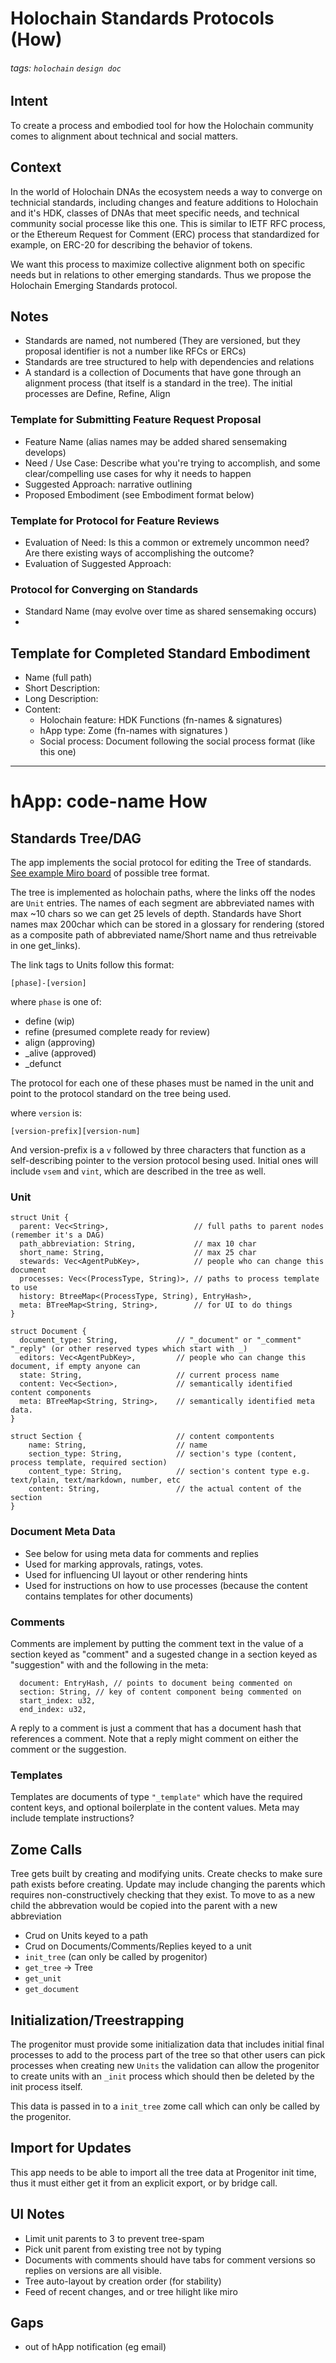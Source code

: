 # Holochain Standards Protocols (How)
###### tags: `holochain` `design doc`

## Intent
To create a process and embodied tool for how the Holochain community comes to alignment about technical and social matters.

## Context
In the world of Holochain DNAs the ecosystem needs a way to converge on technicial standards, including changes and feature additions to Holochain and it's HDK, classes of DNAs that meet specific needs, and technical community social processe like this one.  This is similar to IETF RFC process, or the Ethereum Request for Comment (ERC) process that standardized for example, on ERC-20 for describing the behavior of tokens.

We want this process to maximize collective alignment both on specific needs but in relations to other emerging standards.  Thus we propose the Holochain Emerging Standards protocol.

## Notes
- Standards are named, not numbered (They are versioned, but they proposal identifier is not a number like RFCs or ERCs)
- Standards are tree structured to help with dependencies and relations
- A standard is a collection of Documents that have gone through an alignment process (that itself is a standard in the tree). The initial processes are Define, Refine, Align

### Template for Submitting Feature Request Proposal
- Feature Name (alias names may be added shared sensemaking develops)
- Need / Use Case: Describe what you're trying to accomplish, and some clear/compelling use cases for why it needs to happen
- Suggested Approach: narrative outlining 
- Proposed Embodiment (see Embodiment format below)

### Template for Protocol for Feature Reviews
- Evaluation of Need: Is this a common or extremely uncommon need? Are there existing ways of accomplishing the outcome?
- Evaluation of Suggested Approach:


### Protocol for Converging on Standards
- Standard Name (may evolve over time as shared sensemaking occurs)
- 


## Template for Completed Standard Embodiment
- Name (full path)
- Short Description: 
- Long Description: 
- Content:
    - Holochain feature: HDK Functions (fn-names & signatures)
    - hApp type: Zome (fn-names with signatures )
    - Social process: Document following the social process format (like this one)


-----
# hApp: code-name How

## Standards Tree/DAG

The app implements the social protocol for editing the Tree of standards. [See example Miro board](https://miro.com/app/board/o9J_llxYUr8=/) of possible tree format.

The tree is implemented as holochain paths, where the links off the nodes are `Unit` entries.   The names of each segment are abbreviated names with max ~10 chars so we can get 25 levels of depth.  Standards have Short names max 200char which can be stored in a glossary for rendering (stored as a composite path of abbreviated name/Short name and thus retreivable in one get_links).

The link tags to Units follow this format:

```
[phase]-[version]
```
where `phase` is one of:
- define (wip)
- refine (presumed complete ready for review)
- align (approving)
- _alive (approved)
- _defunct

The protocol for each one of these phases must be named in the unit and point to the protocol standard on the tree being used.

where `version` is:
```
[version-prefix][version-num]
```
And version-prefix is a `v` followed by three characters that function as a self-describing pointer to the version protocol besing used.  Initial ones will include `vsem` and `vint`, which are described in the tree as well.

### Unit

```rust=
struct Unit {
  parent: Vec<String>,                   // full paths to parent nodes (remember it's a DAG)
  path_abbreviation: String,             // max 10 char
  short_name: String,                    // max 25 char
  stewards: Vec<AgentPubKey>,            // people who can change this document
  processes: Vec<(ProcessType, String)>, // paths to process template to use
  history: BtreeMap<(ProcessType, String), EntryHash>,
  meta: BTreeMap<String, String>,        // for UI to do things
}

struct Document {
  document_type: String,             // "_document" or "_comment" "_reply" (or other reserved types which start with _)
  editors: Vec<AgentPubKey>,         // people who can change this document, if empty anyone can
  state: String,                     // current process name
  content: Vec<Section>,             // semantically identified content components
  meta: BTreeMap<String, String>,    // semantically identified meta data.
}

struct Section {                     // content compontents
    name: String,                    // name 
    section_type: String,            // section's type (content, process template, required section)
    content_type: String,            // section's content type e.g. text/plain, text/markdown, number, etc
    content: String,                 // the actual content of the section
}
```

### Document Meta Data
- See below for using meta data for comments and replies
- Used for marking approvals, ratings, votes.
- Used for influencing UI layout or other rendering hints
- Used for instructions on how to use processes (because the content contains templates for other documents)

### Comments 
Comments are implement by putting the comment text in the value of a section keyed as "comment" and a sugested change in a section keyed as "suggestion" with and the following in the meta:

```rust=
  document: EntryHash, // points to document being commented on
  section: String, // key of content component being commented on
  start_index: u32, 
  end_index: u32,
```
A reply to a comment is just a comment that has a document hash that references a comment.  Note that a reply might comment on either the comment or the suggestion.

### Templates
Templates are documents of type ``"_template"`` which have the required content keys, and optional boilerplate in the content values.  Meta may include template instructions? 


## Zome Calls
Tree gets built by creating and modifying units.  Create checks to make sure path exists before creating.  Update may include changing the parents which requires non-constructively checking that they exist.  To move to as a new child the abbrevation would be copied into the parent with a new abbreviation
- Crud on Units keyed to a path
- Crud on Documents/Comments/Replies keyed to a unit
- `init_tree` (can only be called by progenitor)
- `get_tree` -> Tree
- `get_unit`
- `get_document`

## Initialization/Treestrapping
The progenitor must provide some initialization data that includes initial final processes to add to the process part of the tree so that other users can pick processes when creating new `Units` the validation can allow the progenitor to create units with an `_init` process which should then be deleted by the init process itself.

This data is passed in to a `init_tree` zome call which can only be called by the progenitor.

## Import for Updates
This app needs to be able to import all the tree data at Progenitor init time, thus it must either get it from an explicit export, or by bridge call.

## UI Notes
- Limit unit parents to 3 to prevent tree-spam
- Pick unit parent from existing tree not by typing
- Documents with comments should have tabs for comment versions so replies on versions are all visible.
- Tree auto-layout by creation order (for stability)
- Feed of recent changes, and or tree hilight like miro

## Gaps
- out of hApp notification (eg email)

